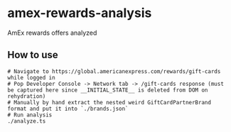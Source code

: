 # amex-rewards-analysis

AmEx rewards offers analyzed

## How to use

```shell
# Navigate to https://global.americanexpress.com/rewards/gift-cards while logged in
# Pop Developer Console -> Network tab -> /gift-cards response (must be captured here since __INITIAL_STATE__ is deleted from DOM on rehydration)
# Manually by hand extract the nested weird GiftCardPartnerBrand format and put it into `./brands.json`
# Run analysis
./analyze.ts
```

